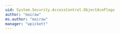 ```yaml
---
uid: System.Security.AccessControl.ObjectAceFlags
author: "mairaw"
ms.author: "mairaw"
manager: "wpickett"
---
```

